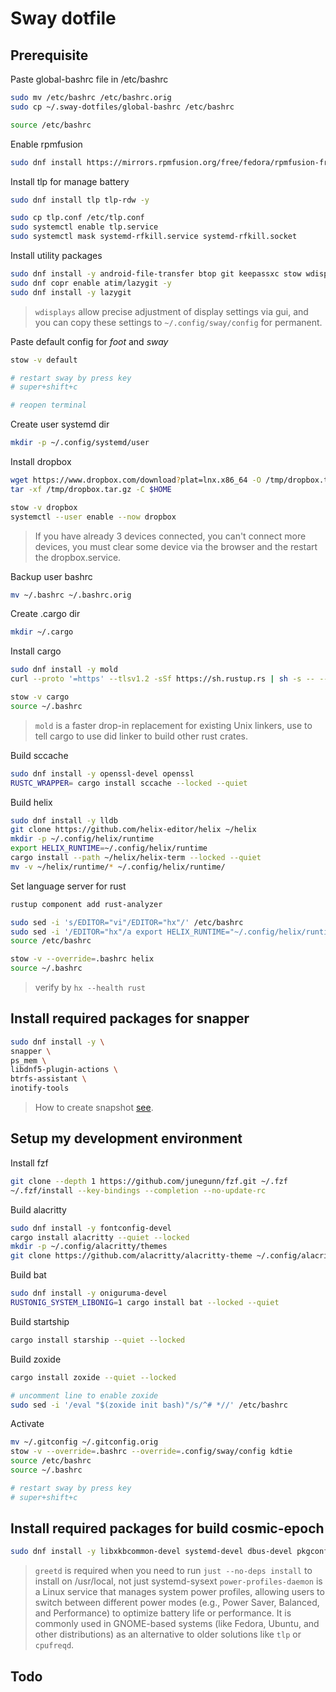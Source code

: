 # Sway dotfile

## Prerequisite

Paste global-bashrc file in /etc/bashrc
```bash
sudo mv /etc/bashrc /etc/bashrc.orig
sudo cp ~/.sway-dotfiles/global-bashrc /etc/bashrc

source /etc/bashrc
```

Enable rpmfusion
```bash
sudo dnf install https://mirrors.rpmfusion.org/free/fedora/rpmfusion-free-release-$(rpm -E %fedora).noarch.rpm https://mirrors.rpmfusion.org/nonfree/fedora/rpmfusion-nonfree-release-$(rpm -E %fedora).noarch.rpm
```

Install tlp for manage battery
```bash
sudo dnf install tlp tlp-rdw -y

sudo cp tlp.conf /etc/tlp.conf
sudo systemctl enable tlp.service
sudo systemctl mask systemd-rfkill.service systemd-rfkill.socket
```

Install utility packages 
```bash
sudo dnf install -y android-file-transfer btop git keepassxc stow wdisplays @c-development cmake just
sudo dnf copr enable atim/lazygit -y
sudo dnf install -y lazygit
```

> `wdisplays` allow precise adjustment of display settings via gui, and you can copy these settings to `~/.config/sway/config` for permanent.

Paste default config for *foot* and *sway*
```bash
stow -v default

# restart sway by press key
# super+shift+c

# reopen terminal
```

Create user systemd dir
```bash
mkdir -p ~/.config/systemd/user
```

Install dropbox
```bash
wget https://www.dropbox.com/download?plat=lnx.x86_64 -O /tmp/dropbox.tar.gz
tar -xf /tmp/dropbox.tar.gz -C $HOME

stow -v dropbox
systemctl --user enable --now dropbox
```

> If you have already 3 devices connected, you can't connect more devices, you must clear some device via the browser and the restart the dropbox.service.

Backup user bashrc
```bash
mv ~/.bashrc ~/.bashrc.orig
```

Create .cargo dir
```bash
mkdir ~/.cargo
```

Install cargo 
```bash
sudo dnf install -y mold
curl --proto '=https' --tlsv1.2 -sSf https://sh.rustup.rs | sh -s -- --profile default --no-modify-path -y

stow -v cargo
source ~/.bashrc
```

> `mold` is a faster drop-in replacement for existing Unix linkers, use to tell cargo to use did linker to build other rust crates.

Build sccache
```bash
sudo dnf install -y openssl-devel openssl
RUSTC_WRAPPER= cargo install sccache --locked --quiet
```

Build helix
```bash
sudo dnf install -y lldb
git clone https://github.com/helix-editor/helix ~/helix
mkdir -p ~/.config/helix/runtime
export HELIX_RUNTIME=~/.config/helix/runtime
cargo install --path ~/helix/helix-term --locked --quiet
mv -v ~/helix/runtime/* ~/.config/helix/runtime/
```

Set language server for rust
```bash
rustup component add rust-analyzer

sudo sed -i 's/EDITOR="vi"/EDITOR="hx"/' /etc/bashrc
sudo sed -i '/EDITOR="hx"/a export HELIX_RUNTIME="~/.config/helix/runtime"' /etc/bashrc
source /etc/bashrc

stow -v --override=.bashrc helix
source ~/.bashrc
```

> verify by `hx --health rust`

## Install required packages for snapper

```bash
sudo dnf install -y \
snapper \
ps_mem \
libdnf5-plugin-actions \
btrfs-assistant \
inotify-tools
```

> How to create snapshot [see](https://sysguides.com/install-fedora-42-with-snapshot-and-rollback-support#3-postinstallation-configuration).

## Setup my development environment

Install fzf
```bash
git clone --depth 1 https://github.com/junegunn/fzf.git ~/.fzf
~/.fzf/install --key-bindings --completion --no-update-rc
```

Build alacritty
```bash
sudo dnf install -y fontconfig-devel
cargo install alacritty --quiet --locked
mkdir -p ~/.config/alacritty/themes
git clone https://github.com/alacritty/alacritty-theme ~/.config/alacritty/themes
```

Build bat
```bash
sudo dnf install -y oniguruma-devel
RUSTONIG_SYSTEM_LIBONIG=1 cargo install bat --locked --quiet
```

Build startship
```bash
cargo install starship --quiet --locked
```

Build zoxide
```bash
cargo install zoxide --quiet --locked

# uncomment line to enable zoxide
sudo sed -i '/eval "$(zoxide init bash)"/s/^# *//' /etc/bashrc
```

Activate
```bash
mv ~/.gitconfig ~/.gitconfig.orig
stow -v --override=.bashrc --override=.config/sway/config kdtie
source /etc/bashrc
source ~/.bashrc

# restart sway by press key
# super+shift+c
```

## Install required packages for build cosmic-epoch

```bash
sudo dnf install -y libxkbcommon-devel systemd-devel dbus-devel pkgconf-pkg-config libinput-devel libseat-devel libdisplay-info-devel mesa-libgbm-devel clang llvm-devel pam-devel gstreamer1-devel gstreamer1-plugins-base-devel pipewire-devel flatpak-devel greetd power-profiles-daemon
```

> `greetd` is required when you need to run `just --no-deps install` to install on /usr/local, not just systemd-sysext
> `power-profiles-daemon`  is a Linux service that manages system power profiles, allowing users to switch between different power modes (e.g., Power Saver, Balanced, and Performance) to optimize battery life or performance. It is commonly used in GNOME-based systems (like Fedora, Ubuntu, and other distributions) as an alternative to older solutions like `tlp` or `cpufreqd`.

## Todo

